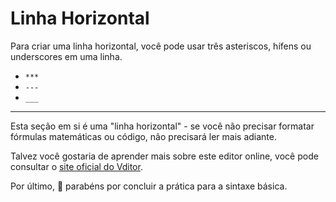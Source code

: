 # Linha Horizontal

Para criar uma linha horizontal, você pode usar três asteriscos, hífens ou underscores em uma linha.

- `***`
- `---`
- `___`

--------------------------

Esta seção em si é uma "linha horizontal" - se você não precisar formatar fórmulas matemáticas ou código, não precisará ler mais adiante.

Talvez você gostaria de aprender mais sobre este editor online, você pode consultar o [site oficial do Vditor](https://b3log.org/vditor/).

Por último, 🎉 parabéns por concluir a prática para a sintaxe básica.
